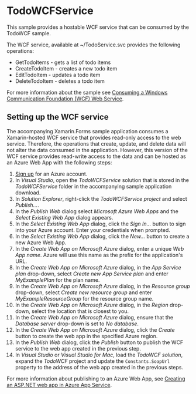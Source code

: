 TodoWCFService
==============

This sample provides a hostable WCF service that can be consumed by the TodoWCF sample.

The WCF service, available at ~/TodoService.svc provides the following operations:

- GetTodoItems - gets a list of todo items
- CreateTodoItem - creates a new todo item
- EditTodoItem - updates a todo item
- DeleteTodoItem - deletes a todo item

For more information about the sample see [Consuming a Windows Communication Foundation (WCF) Web Service](https://docs.microsoft.com/xamarin/xamarin-forms/data-cloud/web-services/wcf).

Setting up the WCF service
---------------------------

The accompanying Xamarin.Forms sample application consumes a Xamarin-hosted WCF service that provides read-only access to the web service. Therefore, the operations that create, update, and delete data will not alter the data consumed in the application. However, this version of the WCF service provides read-write access to the data and can be hosted as an Azure Web App with the following steps:

1. [Sign up](https://account.windowsazure.com/signup) for an Azure account.
1. In *Visual Studio*, open the *TodoWCFService* solution that is stored in the *TodoWCFService* folder in the accompanying sample application download.
1. In *Solution Explorer*, right-click the *TodoWCFService project* and select *Publish...*.
1. In the *Publish Web* dialog select *Microsoft Azure Web Apps* and the *Select Existing Web App* dialog appears.
1. In the *Select Existing Web App* dialog, click the *Sign In...* button to sign into your Azure account. Enter your credentials when prompted.
1. In the *Select Existing Web App* dialog, click the *New...* button to create a new Azure Web App.
1. In the *Create Web App on Microsoft Azure* dialog, enter a unique *Web App name*. Azure will use this name as the prefix for the application's URL.
1. In the *Create Web App on Microsoft Azure* dialog, in the *App Service plan* drop-down, select *Create new App Service plan* and enter *MyExamplePlan* for the plan name.
1. In the *Create Web App on Microsoft Azure* dialog, in the *Resource group* drop-down, select *Create new resource group* and enter *MyExampleResourceGroup* for the resource group name.
1. In the *Create Web App on Microsoft Azure* dialog, in the *Region* drop-down, select the location that is closest to you.
1. In the *Create Web App on Microsoft Azure* dialog, ensure that the *Database server* drop-down is set to *No database*.
1. In the *Create Web App on Microsoft Azure* dialog, click the *Create* button to create the web app in the specified Azure region.
1. In the *Publish Web* dialog, click the *Publish* button to publish the WCF service to the web app created in the previous step.
1. In *Visual Studio* or *Visual Studio for Mac*, load the *TodoWCF solution*, expand the *TodoWCF* project and update the `Constants.SoapUrl` property to the address of the web app created in the previous steps.

For more information about publishing to an Azure Web App, see [Creating an ASP.NET web app in Azure App Service](https://azure.microsoft.com/en-gb/documentation/articles/web-sites-dotnet-get-started/#create-an-aspnet-web-application).

